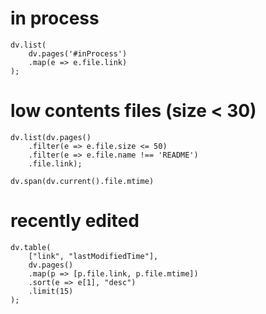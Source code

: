 # in process
```dataviewjs
dv.list(
	dv.pages('#inProcess')
	.map(e => e.file.link)
);
```

# low contents files (size < 30)
```dataviewjs
dv.list(dv.pages()
	.filter(e => e.file.size <= 50)
	.filter(e => e.file.name !== 'README')
	.file.link);
```

```dataviewjs
dv.span(dv.current().file.mtime)
```

# recently edited
```dataviewjs
dv.table(
	["link", "lastModifiedTime"],
	dv.pages()
	.map(p => [p.file.link, p.file.mtime])
	.sort(e => e[1], "desc")
	.limit(15)
);
```